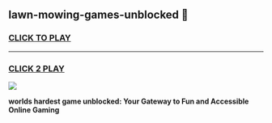 
## lawn-mowing-games-unblocked 👋
<h3>
<a href="https://premium.freeplayer.one?title=lawn-mowing-games-unblocked&ref=14F">CLICK TO PLAY</a></h3>
<hr>

<h3>
<a href="https://premium.freeplayer.one?title=lawn-mowing-games-unblocked&ref=14F">CLICK 2 PLAY</a>
  
</h3>

<a href="https://premium.freeplayer.one?title=lawn-mowing-games-unblocked&ref=12F/"><img src="https://clearcache.store/games.png"></a>


**worlds hardest game unblocked: Your Gateway to Fun and Accessible Online Gaming**

